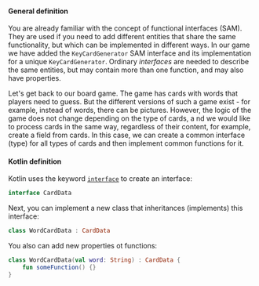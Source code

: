 #### General definition

You are already familiar with the concept of functional interfaces (SAM).
They are used if you need to add different entities that share the same functionality, 
but which can be implemented in different ways. In our game we have added the `KeyCardGenerator` 
SAM interface and its implementation for a unique `KeyCardGenerator`.
Ordinary _interfaces_ are needed to describe the same entities, 
but may contain more than one function, and may also have properties.

Let's get back to our board game.
The game has cards with words that players need to guess. 
But the different versions of such a game exist - for example, instead of words, 
there can be pictures. 
However, the logic of the game does not change depending on the type of cards, a
nd we would like to process cards in the same way, 
regardless of their content, for example, create a field from cards.
In this case, we can create a common interface (type) for all types of cards and then implement 
common functions for it.

#### Kotlin definition

Kotlin uses the keyword [`interface`](https://kotlinlang.org/docs/interfaces.html) to create an interface:

```kotlin
interface CardData
```

Next, you can implement a new class that inheritances (implements) this interface:

```kotlin
class WordCardData : CardData
```

You also can add new properties ot functions:

```kotlin
class WordCardData(val word: String) : CardData {
    fun someFunction() {}
}
```